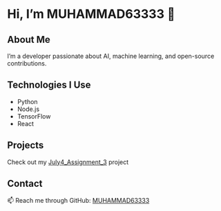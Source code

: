 
# Hi, I’m MUHAMMAD63333 👋  

## About Me  
I’m a developer passionate about AI, machine learning, and open-source contributions.  

## Technologies I Use  
- Python  
- Node.js  
- TensorFlow  
- React  

## Projects  
Check out my [July4_Assignment_3](https://github.com/MUHAMMAD63333/July4_Assignment_3) project  

## Contact  
📫 Reach me through GitHub: [MUHAMMAD63333](https://github.com/MUHAMMAD63333)
